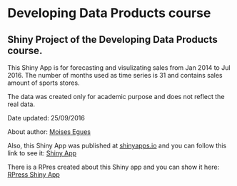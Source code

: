 # Developing Data Products course

## Shiny Project of the Developing Data Products course.

This Shiny App is for forecasting and visulizating sales from Jan 2014 to Jul 2016. The number of months used as time series is 31 and contains sales amount of sports stores. 

The data was created only for academic purpose and does not reflect the real data.

Date updated: 25/09/2016
  
About author: [Moises Egues](http://github.com/meguesm)

Also, this Shiny App was published at [shinyapps.io](http://www.shinyapps.io) and you can follow this link to see it: [Shiny App](http://meguesm.shinyapps.io/ShinyCourseProject/)

There is a RPres created about this Shiny app and you can show it here: [RPress Shiny App](http://rpubs.com/meguesm/DevelopingDataProductsCouseProject)


